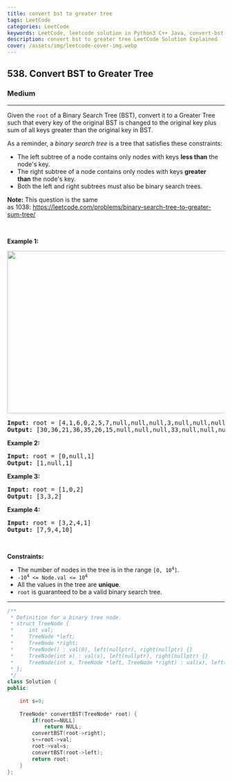 ```yaml
---
title: convert bst to greater tree
tags: LeetCode
categories: LeetCode
keywords: LeetCode, leetcode solution in Python3 C++ Java, convert-bst-to-greater-tree solution
description: convert bst to greater tree LeetCode Solution Explained
cover: /assets/img/leetcode-cover-img.webp
---
```



<h2>538. Convert BST to Greater Tree</h2><h3>Medium</h3><hr><div><p>Given the <code>root</code> of a Binary Search Tree (BST), convert it to a Greater Tree such that every key of the original BST is changed to the original key plus sum of all keys greater than the original key in BST.</p>

<p>As a reminder, a <em>binary search tree</em> is a tree that satisfies these constraints:</p>

<ul>
	<li>The left subtree of a node contains only nodes with keys&nbsp;<strong>less than</strong>&nbsp;the node's key.</li>
	<li>The right subtree of a node contains only nodes with keys&nbsp;<strong>greater than</strong>&nbsp;the node's key.</li>
	<li>Both the left and right subtrees must also be binary search trees.</li>
</ul>

<p><strong>Note:</strong> This question is the same as&nbsp;1038:&nbsp;<a href="https://leetcode.com/problems/binary-search-tree-to-greater-sum-tree/">https://leetcode.com/problems/binary-search-tree-to-greater-sum-tree/</a></p>

<p>&nbsp;</p>
<p><strong>Example 1:</strong></p>
<img alt="" src="https://assets.leetcode.com/uploads/2019/05/02/tree.png" style="width: 550px; height: 375px;">
<pre><strong>Input:</strong> root = [4,1,6,0,2,5,7,null,null,null,3,null,null,null,8]
<strong>Output:</strong> [30,36,21,36,35,26,15,null,null,null,33,null,null,null,8]
</pre>

<p><strong>Example 2:</strong></p>

<pre><strong>Input:</strong> root = [0,null,1]
<strong>Output:</strong> [1,null,1]
</pre>

<p><strong>Example 3:</strong></p>

<pre><strong>Input:</strong> root = [1,0,2]
<strong>Output:</strong> [3,3,2]
</pre>

<p><strong>Example 4:</strong></p>

<pre><strong>Input:</strong> root = [3,2,4,1]
<strong>Output:</strong> [7,9,4,10]
</pre>

<p>&nbsp;</p>
<p><strong>Constraints:</strong></p>

<ul>
	<li>The number of nodes in the tree is in the range <code>[0, 10<sup>4</sup>]</code>.</li>
	<li><code>-10<sup>4</sup> &lt;= Node.val &lt;= 10<sup>4</sup></code></li>
	<li>All the values in the tree are <strong>unique</strong>.</li>
	<li><code>root</code> is guaranteed to be a valid binary search tree.</li>
</ul></div>

---




```cpp
/**
 * Definition for a binary tree node.
 * struct TreeNode {
 *     int val;
 *     TreeNode *left;
 *     TreeNode *right;
 *     TreeNode() : val(0), left(nullptr), right(nullptr) {}
 *     TreeNode(int x) : val(x), left(nullptr), right(nullptr) {}
 *     TreeNode(int x, TreeNode *left, TreeNode *right) : val(x), left(left), right(right) {}
 * };
 */
class Solution {
public:
    
    int s=0;
    
    TreeNode* convertBST(TreeNode* root) {
        if(root==NULL)
            return NULL;
        convertBST(root->right);
        s+=root->val;
        root->val=s;
        convertBST(root->left);
        return root;
    }
};
```
